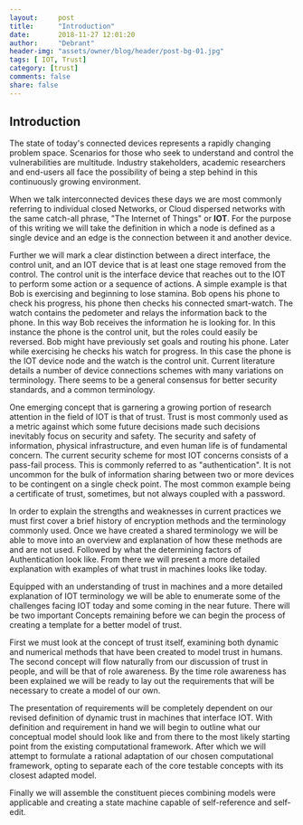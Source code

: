 ```yaml
---
layout:     post
title:      "Introduction"
date:       2018-11-27 12:01:20
author:     "Debrant"
header-img: "assets/owner/blog/header/post-bg-01.jpg"
tags: [ IOT, Trust]
category: [trust]
comments: false
share: false
---
```

## Introduction
The state of today's connected devices represents a rapidly changing problem space. Scenarios for those who seek to understand and control the vulnerabilities are multitude. Industry stakeholders, academic researchers and end-users all face the possibility of being a step behind in this continuously growing environment.

When we talk interconnected devices these days we are most commonly referring to individual closed Networks, or Cloud dispersed networks with the same catch-all phrase, "The Internet of Things" or **IOT**.
 For the purpose of this writing we will take the definition in which a node is defined as a single device and an edge is the connection between it and another device.

 Further we will mark a clear distinction between a direct interface, the control unit, and an  IOT device that is at least one stage removed from the control. The control unit is the interface device that reaches out to the IOT to perform some action or a sequence of actions. A simple example is that Bob is exercising and beginning to lose stamina. Bob opens his phone to check his progress, his phone then checks his connected smart-watch. The watch contains the pedometer and relays the information back to the phone. In this way Bob receives the information he is looking for. In this instance the phone is the control unit, but the roles could easily be reversed. Bob might have previously set goals and routing his phone. Later while exercising he checks his watch for progress.  In this case the phone is the IOT device node and the watch is the control unit.
Current literature details a number of device connections schemes with many variations on terminology. There seems to be a general consensus for better security standards, and a common terminology.

One emerging concept that is garnering a growing portion of research attention in the field of IOT is that of trust. Trust is most commonly used as a metric against which some future decisions made such decisions inevitably focus on security and safety. The security and safety of information, physical infrastructure, and even human life is of fundamental concern. The current security scheme for most IOT  concerns consists of a pass-fail process. This is commonly referred to as "authentication". It is not uncommon for the bulk of information sharing between two or more devices to be contingent on a single check point. The most common example being a certificate of trust, sometimes, but not always coupled with a password.

 In order to explain the strengths and weaknesses in current practices we must first cover a brief history of encryption methods  and the terminology commonly used.  Once we have created a shared terminology we will be able to move into an overview and explanation of how these methods are and are not used. Followed by what the determining factors of Authentication look like. From there we will present a more detailed explanation with examples of what trust in machines looks like today.

 Equipped with an understanding of trust in machines and a more detailed explanation of IOT terminology we will be able to enumerate some of the challenges facing IOT today and some coming in the near future. There will be two important Concepts remaining before we can begin the process of creating a template for a better model of trust.

 First we must look at the concept of trust itself, examining both dynamic and numerical methods that have been created to model trust in humans.  The second concept will flow naturally from our discussion of trust in people, and will be that of role  awareness. By the time role awareness has been explained we will be ready to lay out the requirements that will be necessary to create a model of our own.

 The presentation of requirements will be completely dependent on our revised definition of dynamic trust in machines that interface IOT.  With definition and requirement in hand we will begin to outline what our conceptual model should look like and from there to the most likely starting point from the existing computational framework.
After which we will attempt to formulate a rational adaptation of our chosen computational framework, opting to separate each of the core testable concepts with its closest adapted model.

 Finally we will assemble the constituent pieces combining models were applicable and creating a state machine capable of self-reference and self-edit.
